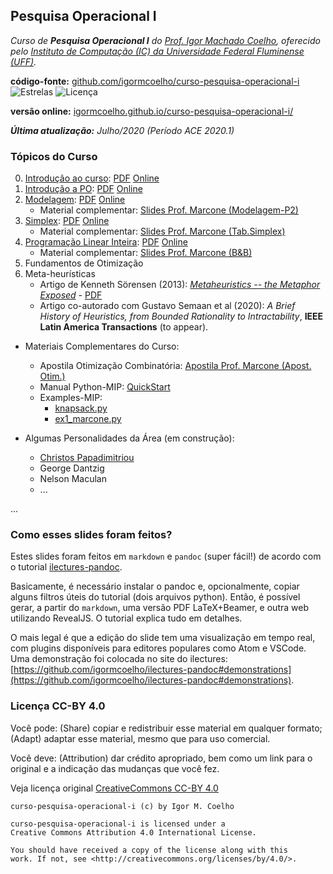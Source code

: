 ## Pesquisa Operacional I

_Curso de **Pesquisa Operacional I** do [Prof. Igor Machado Coelho](https://igormcoelho.github.io), oferecido pelo [Instituto de Computação (IC) da Universidade Federal Fluminense (UFF)](http://www.ic.uff.br)._


**código-fonte:** [github.com/igormcoelho/curso-pesquisa-operacional-i](https://github.com/igormcoelho/curso-pesquisa-operacional-i)
![Estrelas](https://img.shields.io/github/stars/igormcoelho/curso-pesquisa-operacional-i)
![Licença](https://img.shields.io/github/license/igormcoelho/curso-pesquisa-operacional-i)

**versão online:** [igormcoelho.github.io/curso-pesquisa-operacional-i/](https://igormcoelho.github.io/curso-pesquisa-operacional-i/)

_**Última atualização:** Julho/2020 (Período ACE 2020.1)_

### Tópicos do Curso

0. [Introdução ao curso](slides/0-intro-curso/0-intro-curso.md): [PDF](slides/0-intro-curso/0-intro-curso.pdf) [Online](https://igormcoelho.github.io/curso-pesquisa-operacional-i/slides/0-intro-curso/index.html)
1. [Introdução a PO](slides/1-intro-po/1-intro-po.md): [PDF](slides/1-intro-curso/1-intro-po.pdf) [Online](https://igormcoelho.github.io/curso-pesquisa-operacional-i/slides/1-intro-po/index.html)
2. [Modelagem](slides/2-modelagem/2-modelagem.md): [PDF](slides/2-modelagem/2-modelagem.pdf) [Online](https://igormcoelho.github.io/curso-pesquisa-operacional-i/slides/2-modelagem/index.html)
   * Material complementar: [Slides Prof. Marcone (Modelagem-P2)](./slides/thirdparty/Marcone-Modelagem-Parte-2.pdf)
3. [Simplex](slides/3-simplex/3-simplex.md): [PDF](slides/3-simplex/3-simplex.pdf) [Online](https://igormcoelho.github.io/curso-pesquisa-operacional-i/slides/3-simplex/index.html)
   * Material complementar: [Slides Prof. Marcone (Tab.Simplex)](./slides/thirdparty/Marcone-SIMPLEX.pdf)
4. [Programação Linear Inteira](slides/4-mip/4-mip.md): [PDF](slides/4-mip/4-mip.pdf) [Online](https://igormcoelho.github.io/curso-pesquisa-operacional-i/slides/4-mip/index.html)
   * Material complementar: [Slides Prof. Marcone (B&B)](./slides/thirdparty/Marcone-Branch-and-Bound.ppt)
5. Fundamentos de Otimização
6. Meta-heurísticas
   * Artigo de Kenneth Sörensen (2013): [_Metaheuristics -- the Metaphor Exposed_](https://doi.org/10.1111/itor.12001) - [PDF](https://www.researchgate.net/publication/237009138_Metaheuristics_--_the_metaphor_exposed)
   * Artigo co-autorado com Gustavo Semaan et al (2020): _A Brief History of Heuristics, from Bounded Rationality to Intractability_, **IEEE Latin America Transactions** (to appear).

- Materiais Complementares do Curso:
   * Apostila Otimização Combinatória: [Apostila Prof. Marcone (Apost. Otim.)](./slides/thirdparty/Marcone-Apostila-Otimizacao.pdf)
   * Manual Python-MIP: [QuickStart](https://python-mip.readthedocs.io/en/latest/quickstart.html)
   * Examples-MIP:
      - [knapsack.py](./slides/examples-mip/knapsack.py)
      - [ex1_marcone.py](./slides/examples-mip/ex1_marcone.py)

- Algumas Personalidades da Área (em construção):
    * [Christos Papadimitriou](https://engineering.columbia.edu/faculty/christos-papadimitriou)
    * George Dantzig
    * Nelson Maculan
    * ...

...

### Como esses slides foram feitos?

Estes slides foram feitos em `markdown` e `pandoc` (super fácil!) de acordo com o tutorial [ilectures-pandoc](https://github.com/igormcoelho/ilectures-pandoc).

Basicamente, é necessário instalar o pandoc e, opcionalmente, copiar alguns filtros úteis do tutorial (dois arquivos python). Então, é possível gerar, a partir do `markdown`, uma versão PDF LaTeX+Beamer, e outra web utilizando RevealJS. O tutorial explica tudo em detalhes.

O mais legal é que a edição do slide tem uma visualização em tempo real, com plugins disponíveis para editores populares como Atom e VSCode.
Uma demonstração foi colocada no site do ilectures: [https://github.com/igormcoelho/ilectures-pandoc#demonstrations](https://github.com/igormcoelho/ilectures-pandoc#demonstrations).


### Licença CC-BY 4.0

Você pode: (Share) copiar e redistribuir esse material em qualquer formato; (Adapt) adaptar esse material, mesmo que para uso comercial.

Você deve: (Attribution) dar crédito apropriado, bem como um link para o original e a indicação das mudanças que você fez.

Veja licença original [CreativeCommons CC-BY 4.0](https://creativecommons.org/licenses/by/4.0/)

```
curso-pesquisa-operacional-i (c) by Igor M. Coelho

curso-pesquisa-operacional-i is licensed under a
Creative Commons Attribution 4.0 International License.

You should have received a copy of the license along with this
work. If not, see <http://creativecommons.org/licenses/by/4.0/>.
```
